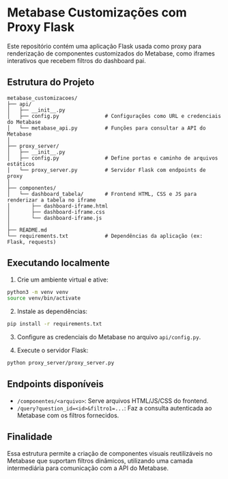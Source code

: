 # Metabase Customizações com Proxy Flask

Este repositório contém uma aplicação Flask usada como proxy para renderização de componentes customizados do Metabase, como iframes interativos que recebem filtros do dashboard pai.

## Estrutura do Projeto

```
metabase_customizacoes/
├── api/
│   ├── __init__.py
│   ├── config.py               # Configurações como URL e credenciais do Metabase
│   └── metabase_api.py         # Funções para consultar a API do Metabase
│
├── proxy_server/
│   ├── __init__.py
│   ├── config.py               # Define portas e caminho de arquivos estáticos
│   └── proxy_server.py         # Servidor Flask com endpoints de proxy
│
├── componentes/
│   └── dashboard_tabela/       # Frontend HTML, CSS e JS para renderizar a tabela no iframe
│       ├── dashboard-iframe.html
│       ├── dashboard-iframe.css
│       └── dashboard-iframe.js
│
├── README.md
└── requirements.txt            # Dependências da aplicação (ex: Flask, requests)
```

## Executando localmente

1. Crie um ambiente virtual e ative:

```bash
python3 -m venv venv
source venv/bin/activate
```

2. Instale as dependências:

```bash
pip install -r requirements.txt
```

3. Configure as credenciais do Metabase no arquivo `api/config.py`.

4. Execute o servidor Flask:

```bash
python proxy_server/proxy_server.py
```

## Endpoints disponíveis

- `/componentes/<arquivo>`: Serve arquivos HTML/JS/CSS do frontend.
- `/query?question_id=<id>&filtro1=...`: Faz a consulta autenticada ao Metabase com os filtros fornecidos.

## Finalidade

Essa estrutura permite a criação de componentes visuais reutilizáveis no Metabase que suportam filtros dinâmicos, utilizando uma camada intermediária para comunicação com a API do Metabase.

